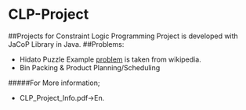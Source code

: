 # CLP-Project
##Projects for Constraint Logic Programming
Project is developed with JaCoP Library in Java.
##Problems:
* Hidato Puzzle 
Example [problem](https://en.wikipedia.org/wiki/Hidato) is taken from wikipedia.
* Bin Packing & Product Planning/Scheduling

#####For More information;
* CLP_Project_Info.pdf->En.
